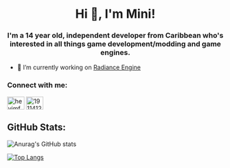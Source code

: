 <h1 align="center">Hi 👋, I'm Mini!</h1>
<h3 align="center">I'm a 14 year old, independent developer from Caribbean who's interested in all things game development/modding and game engines.</h3>

- 🔭 I’m currently working on [Radiance Engine]([https://github.com/HeyImFxbric/SnowflakeEngine](https://github.com/vkMini/RadianceEngine))

<h3 align="left">Connect with me:</h3>
<p align="left">
<a href="https://twitter.com/vkMiniOfficial" target="blank"><img align="center" src="https://raw.githubusercontent.com/rahuldkjain/github-profile-readme-generator/master/src/images/icons/Social/twitter.svg" alt="heyimfxbric" height="30" width="40" /></a>
<a href="https://stackoverflow.com/users/19114125" target="blank"><img align="center" src="https://raw.githubusercontent.com/rahuldkjain/github-profile-readme-generator/master/src/images/icons/Social/stack-overflow.svg" alt="19114125" height="30" width="40" /></a>
</p>

<h2 align="left">GitHub Stats:</h2>

![Anurag's GitHub stats](https://github-readme-stats.vercel.app/api?username=vkMini&show_icons=true&theme=dark)

[![Top Langs](https://github-readme-stats.vercel.app/api/top-langs/?username=vkMini&langs_count=8)](https://github.com/anuraghazra/github-readme-stats)
